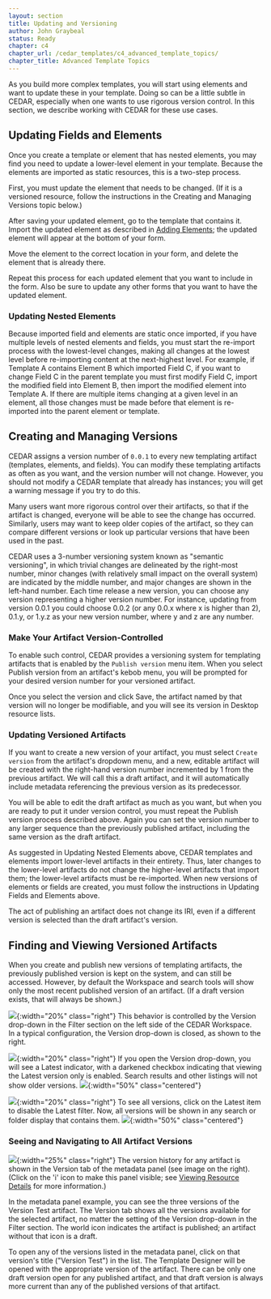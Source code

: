 ```yaml
---
layout: section
title: Updating and Versioning
author: John Graybeal
status: Ready
chapter: c4
chapter_url: /cedar_templates/c4_advanced_template_topics/
chapter_title: Advanced Template Topics
---
```


As you build more complex templates, you will start using elements and want to update 
these in your template. Doing so can be a little subtle in CEDAR, 
especially when one wants to use rigorous version control.
In this section, we describe working with CEDAR for these use cases.

## **Updating Fields and Elements**

Once you create a template or element that has nested elements, 
you may find you need to update a lower-level element in your template.
Because the elements are imported as static resources, this is a two-step process.

First, you must update the element that needs to be changed. 
(If it is a versioned resource, follow the instructions in the Creating and Managing Versions topic below.)

After saving your updated element, go to the template that contains it.
Import the updated element as described in [Adding Elements](../../c2/3_adding_elements/); the updated element will appear at the bottom of your form. 

Move the element to the correct location in your form, 
and delete the element that is already there. 

Repeat this process for each updated element that you want to include in the form.
Also be sure to update any other forms that you want to have the updated element.

### Updating Nested Elements

Because imported field and elements are static once imported, 
if you have multiple levels of nested elements and fields,
you must start the re-import process with the lowest-level changes, 
making all changes at the lowest level before re-importing content at the next-highest level.
For example, if Template A contains Element B which imported Field C, 
if you want to change Field C in the parent template you must first modify Field C,
import the modified field into Element B, then import the modified element into Template A.
If there are multiple items changing at a given level in an element, 
all those changes must be made
before that element is re-imported into the parent element or template.

## **Creating and Managing Versions**

CEDAR assigns a version number of `0.0.1` to every new templating artifact 
(templates, elements, and fields). 
You can modify these templating artifacts as often as you want, 
and the version number will not change. 
However, you should not modify a CEDAR template that already has instances;
you will get a warning message if you try to do this. 

Many users want more rigorous control over their artifacts, so that if the artifact is changed,
everyone will be able to see the change has occurred. 
Similarly, users may want to keep older copies of the artifact, 
so they can compare different versions or look up particular versions 
that have been used in the past.

CEDAR uses a 3-number versioning system known as "semantic versioning", 
in which trivial changes are delineated by the right-most number, 
minor changes (with relatively small impact on the overall system) are 
indicated by the middle number, and major changes are shown in the left-hand number.
Each time release a new version, 
you can choose any version representing a higher version number. 
For instance, updating from version 0.0.1 you could choose 0.0.2 
(or any 0.0.x where x is higher than 2), 0.1.y, or
1.y.z as your new version number, where y and z are any number.

### Make Your Artifact Version-Controlled 

To enable such control, CEDAR provides a versioning system for templating artifacts
that is enabled by the `Publish version` menu item. 
When you select Publish version from an artifact's kebob menu,
you will be prompted for your desired version number for your versioned artifact.

Once you select the version and click Save, the artifact named by that version 
will no longer be modifiable, and you will see its version in Desktop resource lists.

### Updating Versioned Artifacts

If you want to create a new version of your artifact,
you must select `Create version` from the artifact's dropdown menu, 
and a new, editable artifact will be created with the right-hand version number
incremented by 1 from the previous artifact. We will call this a draft artifact, 
and it will automatically include metadata referencing the previous version 
as its predecessor. 

You will be able to edit the draft artifact as much as you want, 
but when you are ready to put it under version control, 
you must repeat the Publish version process described above.
Again you can set the version number to any larger sequence 
than the previously published artifact, including the same version as the draft artifact.

As suggested in Updating Nested Elements above, CEDAR templates and elements
import lower-level artifacts in their entirety. 
Thus, later changes to the lower-level artifacts do not change the higher-level artifacts
that import them; the lower-level artifacts must be re-imported.
When new versions of elements or fields are created, 
you must follow the instructions in Updating Fields and Elements above.

The act of publishing an artifact does not change its IRI, 
even if a different version is selected than the draft artifact's version.

## **Finding and Viewing Versioned Artifacts**

When you create and publish new versions of templating artifacts, 
the previously published version is kept on the system, 
and can still be accessed.
However, by default the Workspace and search tools will show only the most recent published version
of an artifact. (If a draft version exists, that will always be shown.)  

![](../../../img/userguide/version-control-closed-20191216.png){:width="20%" class="right"}
This behavior is controlled by the Version drop-down in the Filter section 
on the left side of the CEDAR Workspace.  
In a typical configuration, the Version drop-down is closed, as shown to the right.

![](../../../img/userguide/version-control-latest-enabled-20191216.png){:width="20%" class="right"}
If you open the Version drop-down, you will see a Latest indicator, 
with a darkened checkbox indicating that viewing the Latest version only is enabled.
Search results and other listings will not show older versions.
![](../../../img/userguide/version-control-latest-enabled-listed-20191216.png){:width="50%" class="centered"}

![](../../../img/userguide/version-control-latest-disabled-20191216.png){:width="20%" class="right"}
To see all versions, click on the Latest item to disable the Latest filter. 
Now, all versions will be shown in any search or folder display that contains them.
![](../../../img/userguide/version-control-latest-disabled-listed-20191216.png){:width="50%" class="centered"}

### Seeing and Navigating to All Artifact Versions

![](../../../img/userguide/version-tab-metadata-panel-20191216.png){:width="25%" class="right"}
The version history for any artifact is shown in the Version tab of the metadata panel 
(see image on the right). 
(Click on the 'i' icon to make this panel visible; see
[Viewing Resource Details](../../a3/5_viewing_resource_metadata/) for more information.)  

In the metadata panel example, 
you can see the three versions of the Version Test artifact. 
The Version tab shows all the versions available for the selected artifact, 
no matter the setting of the Version drop-down in the Filter section.
The world icon indicates the artifact is published; an artifact without that icon is a draft.

To open any of the versions listed in the metadata panel,
click on that version's title ("Version Test") in the list.
The Template Designer will be opened with the appropriate version of the artifact.
There can be only one draft version open for any published artifact,
and that draft version is always more current than any of the published versions
of that artifact.











